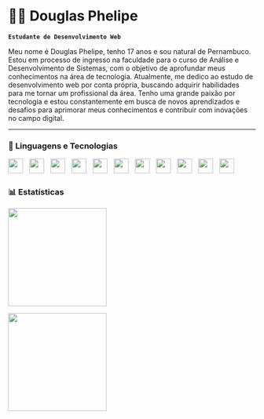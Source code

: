 # 👨‍💻 Douglas Phelipe

**`Estudante de Desenvolvimento Web`**

Meu nome é Douglas Phelipe, tenho 17 anos e sou natural de Pernambuco. Estou em processo de ingresso na faculdade para o curso de Análise e Desenvolvimento de Sistemas, com o objetivo de aprofundar meus conhecimentos na área de tecnologia. Atualmente, me dedico ao estudo de desenvolvimento web por conta própria, buscando adquirir habilidades para me tornar um profissional da área. Tenho uma grande paixão por tecnologia e estou constantemente em busca de novos aprendizados e desafios para aprimorar meus conhecimentos e contribuir com inovações no campo digital.

---

### 🤖 Linguagens e Tecnologias


>
<img 
align='left'
width='30px'
style='padding-right: 10px;'
src="https://cdn.jsdelivr.net/gh/devicons/devicon@latest/icons/html5/html5-original.svg" />


<img 
align='left'
width='30px'
style='padding-right: 10px;'
src="https://cdn.jsdelivr.net/gh/devicons/devicon@latest/icons/css3/css3-original.svg" />
          
<img 
align='left'
width='30px'
style='padding-right: 10px;'
src="https://cdn.jsdelivr.net/gh/devicons/devicon@latest/icons/sass/sass-original.svg" />

<img 
align='left'
width='30px'
style='padding-right: 10px;'
src="https://cdn.jsdelivr.net/gh/devicons/devicon@latest/icons/javascript/javascript-original.svg" />          

<img 
align='left'
width='30px'
style='padding-right: 10px;'
src="https://cdn.jsdelivr.net/gh/devicons/devicon@latest/icons/typescript/typescript-original.svg" />                  

<img 
align='left'
width='30px'
style='padding-right: 10px;'
src="https://cdn.jsdelivr.net/gh/devicons/devicon@latest/icons/react/react-original.svg" />

<img 
align='left'
width='30px'
style='padding-right: 10px;'
src="https://cdn.jsdelivr.net/gh/devicons/devicon@latest/icons/angular/angular-original.svg" />

<img
align='left' 
width='30px'
style='padding-right: 10px;'
src="https://cdn.jsdelivr.net/gh/devicons/devicon@latest/icons/nodejs/nodejs-plain-wordmark.svg" />
                                        

<img
align='left' 
width='30px'
style='padding-right: 10px;'
src="https://cdn.jsdelivr.net/gh/devicons/devicon@latest/icons/express/express-original.svg" />


<img
align='left' 
width='30px'
style='padding-right: 10px;'
src="https://cdn.jsdelivr.net/gh/devicons/devicon@latest/icons/mysql/mysql-original-wordmark.svg" />


<img
align='left' 
width='30px'
style='padding-right: 10px;'
src="https://cdn.jsdelivr.net/gh/devicons/devicon@latest/icons/git/git-original.svg" />

</br>
</br>

### 📊 Estatísticas

<p
style='display:flex; flex-direction:row; align-items:center;'>
<img
align='left' 
height='200'
style='padding-right: 10px;'
src="https://github-readme-stats.vercel.app/api?username=douglaasph&show_icons=true&theme=tokyonight&include_all_commits=true&locale=pt-br"
/>

<img
align='left' 
height='200'
src="https://github-readme-stats.vercel.app/api/top-langs/?username=douglaasph&theme=tokyonight&layout=compact&custom_title=Tecnologias&langs_count=6"
/>          
</p>
